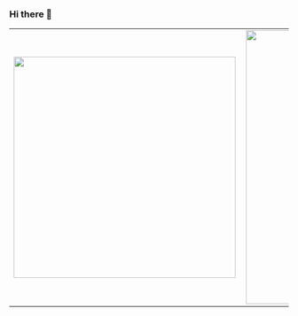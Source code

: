 ### Hi there 👋
<table>
  <tr>
      <td><img width="400px" align="left" src="https://github-readme-stats.vercel.app/api/top-langs/?username=simatei&hide=html&layout=compact" /></td>
      <td><img width="495px" align="left" src="https://github-readme-stats.vercel.app/api?username=simatei&theme=default" /></td>
  </tr>   
</table>

<!--
**simatei/simatei** is a ✨ _special_ ✨ repository because its `README.md` (this file) appears on your GitHub profile.

Here are some ideas to get you started:

- 🔭 I’m currently working on ...
- 🌱 I’m currently learning ...
- 👯 I’m looking to collaborate on ...
- 🤔 I’m looking for help with ...
- 💬 Ask me about ...
- 📫 How to reach me: ...
- 😄 Pronouns: ...
- ⚡ Fun fact: ...
-->
